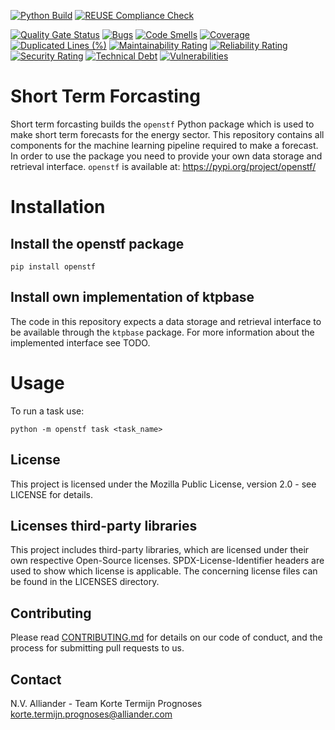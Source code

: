<!--
SPDX-FileCopyrightText: 2017-2021 Alliander N.V. <korte.termijn.prognoses@alliander.com>

SPDX-License-Identifier: MPL-2.0
-->

<!-- Github Actions badges -->
[![Python Build](https://github.com/alliander-opensource/short-term-forecasting/actions/workflows/python-build.yaml/badge.svg)](https://github.com/alliander-opensource/short-term-forecasting/actions/workflows/python-build.yaml)
[![REUSE Compliance Check](https://github.com/alliander-opensource/short-term-forecasting/actions/workflows/reuse-compliance.yaml/badge.svg)](https://github.com/alliander-opensource/short-term-forecasting/actions/workflows/reuse-compliance.yaml)
<!-- SonarCloud badges -->
[![Quality Gate Status](https://sonarcloud.io/api/project_badges/measure?project=alliander-opensource_short-term-forecasting&metric=alert_status)](https://sonarcloud.io/dashboard?id=alliander-opensource_short-term-forecasting)
[![Bugs](https://sonarcloud.io/api/project_badges/measure?project=alliander-opensource_short-term-forecasting&metric=bugs)](https://sonarcloud.io/dashboard?id=alliander-opensource_short-term-forecasting)
[![Code Smells](https://sonarcloud.io/api/project_badges/measure?project=alliander-opensource_short-term-forecasting&metric=code_smells)](https://sonarcloud.io/dashboard?id=alliander-opensource_short-term-forecasting)
[![Coverage](https://sonarcloud.io/api/project_badges/measure?project=alliander-opensource_short-term-forecasting&metric=coverage)](https://sonarcloud.io/dashboard?id=alliander-opensource_short-term-forecasting)
[![Duplicated Lines (%)](https://sonarcloud.io/api/project_badges/measure?project=alliander-opensource_short-term-forecasting&metric=duplicated_lines_density)](https://sonarcloud.io/dashboard?id=alliander-opensource_short-term-forecasting)
[![Maintainability Rating](https://sonarcloud.io/api/project_badges/measure?project=alliander-opensource_short-term-forecasting&metric=sqale_rating)](https://sonarcloud.io/dashboard?id=alliander-opensource_short-term-forecasting)
[![Reliability Rating](https://sonarcloud.io/api/project_badges/measure?project=alliander-opensource_short-term-forecasting&metric=reliability_rating)](https://sonarcloud.io/dashboard?id=alliander-opensource_short-term-forecasting)
[![Security Rating](https://sonarcloud.io/api/project_badges/measure?project=alliander-opensource_short-term-forecasting&metric=security_rating)](https://sonarcloud.io/dashboard?id=alliander-opensource_short-term-forecasting)
[![Technical Debt](https://sonarcloud.io/api/project_badges/measure?project=alliander-opensource_short-term-forecasting&metric=sqale_index)](https://sonarcloud.io/dashboard?id=alliander-opensource_short-term-forecasting)
[![Vulnerabilities](https://sonarcloud.io/api/project_badges/measure?project=alliander-opensource_short-term-forecasting&metric=vulnerabilities)](https://sonarcloud.io/dashboard?id=alliander-opensource_short-term-forecasting)

# Short Term Forcasting

Short term forcasting builds the `openstf` Python package which is used to make short term forecasts for the energy sector. This repository contains all components for the machine learning pipeline required to make a forecast. In order to use the package you need to provide your own data storage and retrieval interface. `openstf` is available at: https://pypi.org/project/openstf/

# Installation

## Install the openstf package

```shell
pip install openstf
```

## Install own implementation of ktpbase

The code in this repository expects a data storage and retrieval interface to be available through the `ktpbase` package. For more information about the implemented interface see TODO.

# Usage

To run a task use:

```shell
python -m openstf task <task_name>
```

## License
This project is licensed under the Mozilla Public License, version 2.0 - see LICENSE for details.

## Licenses third-party libraries
This project includes third-party libraries, which are licensed under their own respective Open-Source licenses. SPDX-License-Identifier headers are used to show which license is applicable. The concerning license files can be found in the LICENSES directory.

## Contributing

Please read [CONTRIBUTING.md](CONTRIBUTING.md) for details on our code of conduct, and the process for submitting pull requests to us.

## Contact

N.V. Alliander - Team Korte Termijn Prognoses <korte.termijn.prognoses@alliander.com>
